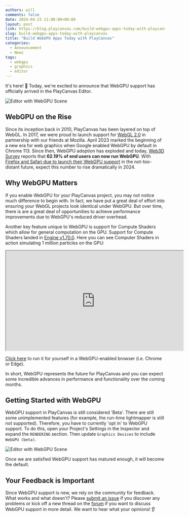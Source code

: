 ```yaml
---
authors: will
comments: false
date: 2024-04-23 11:00:00+00:00
layout: post
link: https://blog.playcanvas.com/build-webgpu-apps-today-with-playcanvas/
slug: build-webgpu-apps-today-with-playcanvas
title: "Build WebGPU Apps Today with PlayCanvas"
categories:
  - Announcement
  - News
tags:
  - webgpu
  - graphics
  - editor
---
```


It's here! 🥳 Today, we're excited to announce that WebGPU support has officially arrived in the PlayCanvas Editor.

![Editor with WebGPU Scene](/img/editor-webgpu.png)

## WebGPU on the Rise

Since its inception back in 2010, PlayCanvas has been layered on top of WebGL. In 2017, we were proud to launch support for [WebGL 2.0](https://blog.playcanvas.com/mozilla-launches-webgl-2-with-playcanvas/) in partnership with our friends at Mozilla. April 2023 marked the beginning of a new era for web graphics when Google enabled WebGPU by default in Chrome 113. Since then, WebGPU adoption has exploded and today, [Web3D Survey](https://web3dsurvey.com/webgpu) reports that **62.19% of end users can now run WebGPU**. With [Firefox and Safari due to launch their WebGPU support](https://caniuse.com/webgpu) in the not-too-distant future, expect this number to rise dramatically in 2024.

## Why WebGPU Matters

If you enable WebGPU for your PlayCanvas project, you may not notice much difference to begin with. In fact, we have put a great deal of effort into ensuring your WebGL projects look identical under WebGPU. But over time, there is are a great deal of opportunities to achieve performance improvements due to WebGPU's reduced driver overhead.

Another key feature unique to WebGPU is support for Compute Shaders which allow for general computation on the GPU. Support for Compute Shaders landed in [Engine v1.70.0](https://github.com/playcanvas/engine/releases/tag/v1.70.0). Here you can see Computer Shaders in action simulating 1 million particles on the GPU:

<div className="iframe-container">
    <iframe loading="lazy" width="560" height="315" src="https://www.youtube.com/embed/FRRFcEiWYEY" title="YouTube video player" allow="accelerometer; autoplay; clipboard-write; encrypted-media; gyroscope; picture-in-picture" allowfullscreen></iframe>
</div>

[Click here](https://playcanvas.github.io/#/compute/particles) to run it for yourself in a WebGPU-enabled browser (i.e. Chrome or Edge).

In short, WebGPU represents the future for PlayCanvas and you can expect some incredible advances in performance and functionality over the coming months.

## Getting Started with WebGPU

WebGPU support in PlayCanvas is still considered 'Beta'. There are still some unimplemented features (for example, the run-time lightmapper is still not supported). Therefore, you have to currently 'opt in' to WebGPU support. To do this, open your Project's Settings in the Inspector and expand the `RENDERING` section. Then update `Graphics Devices` to include `WebGPU (beta)`.

![Editor with WebGPU Scene](/img/editor-settings-webgpu.png)

Once we are satisfied WebGPU support has matured enough, it will become the default.

## Your Feedback is Important

Since WebGPU support is new, we rely on the community for feedback. What works and what doesn't? Please [submit an issue](https://github.com/playcanvas/editor/issues) if you discover any problems or kick off a new thread on the [forum](https://forum.playcanvas.com/) if you want to discuss WebGPU support in more detail. We want to hear what your opinions! 👂
